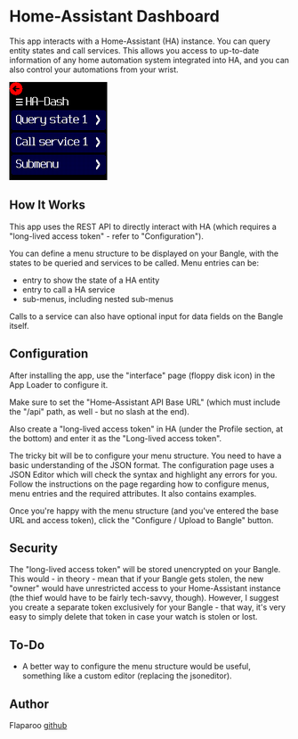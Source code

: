 # Home-Assistant Dashboard

This app interacts with a Home-Assistant (HA) instance. You can query entity
states and call services. This allows you access to up-to-date information of
any home automation system integrated into HA, and you can also control your
automations from your wrist.

![](screenshot.png)


## How It Works

This app uses the REST API to directly interact with HA (which requires a
"long-lived access token" - refer to "Configuration").

You can define a menu structure to be displayed on your Bangle, with the states
to be queried and services to be called. Menu entries can be:

* entry to show the state of a HA entity
* entry to call a HA service
* sub-menus, including nested sub-menus

Calls to a service can also have optional input for data fields on the Bangle
itself.


## Configuration

After installing the app, use the "interface" page (floppy disk icon) in the
App Loader to configure it.

Make sure to set the "Home-Assistant API Base URL" (which must include the
"/api" path, as well - but no slash at the end).

Also create a "long-lived access token" in HA (under the Profile section, at
the bottom) and enter it as the "Long-lived access token".

The tricky bit will be to configure your menu structure. You need to have a
basic understanding of the JSON format. The configuration page uses a JSON
Editor which will check the syntax and highlight any errors for you. Follow the
instructions on the page regarding how to configure menus, menu entries and the
required attributes. It also contains examples.

Once you're happy with the menu structure (and you've entered the base URL and
access token), click the "Configure / Upload to Bangle" button.


## Security

The "long-lived access token" will be stored unencrypted on your Bangle. This
would - in theory - mean that if your Bangle gets stolen, the new "owner" would
have unrestricted access to your Home-Assistant instance (the thief would have
to be fairly tech-savvy, though). However, I suggest you create a separate
token exclusively for your Bangle - that way, it's very easy to simply delete
that token in case your watch is stolen or lost.


## To-Do

- A better way to configure the menu structure would be useful, something like a custom editor (replacing the jsoneditor).


## Author

Flaparoo [github](https://github.com/flaparoo)

